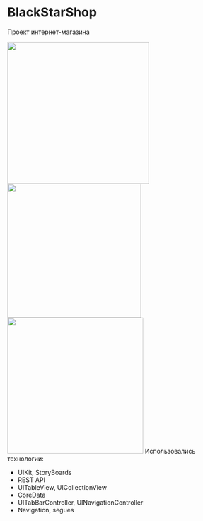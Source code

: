 # BlackStarShop
Проект интернет-магазина 

<img src = "https://user-images.githubusercontent.com/61459681/111063925-4b7df580-84c2-11eb-853c-262774e55974.jpg" width = "320">    <img src = https://user-images.githubusercontent.com/61459681/111063926-4caf2280-84c2-11eb-8e2e-981a2f733901.jpg width = "302">    <img src = "https://user-images.githubusercontent.com/61459681/111064109-4a999380-84c3-11eb-8398-c0a63a4ed5da.jpg" width = "307">
Использовались технологии:
* UIKit, StoryBoards
* REST API
* UITableView, UICollectionView
* CoreData
* UITabBarController, UINavigationController
* Navigation, segues
